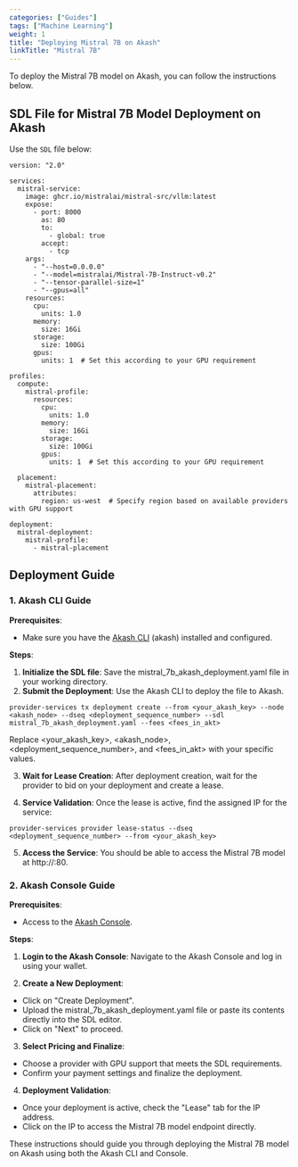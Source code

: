 ```yaml
---
categories: ["Guides"]
tags: ["Machine Learning"]
weight: 1
title: "Deploying Mistral 7B on Akash"
linkTitle: "Mistral 7B"
---
```


To deploy the Mistral 7B model on Akash, you can follow the instructions below.

## SDL File for Mistral 7B Model Deployment on Akash

Use the `SDL` file below:

```
version: "2.0"

services:
  mistral-service:
    image: ghcr.io/mistralai/mistral-src/vllm:latest
    expose:
      - port: 8000
        as: 80
        to:
          - global: true
        accept:
          - tcp
    args:
      - "--host=0.0.0.0"
      - "--model=mistralai/Mistral-7B-Instruct-v0.2"
      - "--tensor-parallel-size=1"
      - "--gpus=all"
    resources:
      cpu:
        units: 1.0
      memory:
        size: 16Gi 
      storage:
        size: 100Gi
      gpus:
        units: 1  # Set this according to your GPU requirement

profiles:
  compute:
    mistral-profile:
      resources:
        cpu:
          units: 1.0
        memory:
          size: 16Gi
        storage:
          size: 100Gi
        gpus:
          units: 1  # Set this according to your GPU requirement

  placement:
    mistral-placement:
      attributes:
        region: us-west  # Specify region based on available providers with GPU support

deployment:
  mistral-deployment:
    mistral-profile:
      - mistral-placement
```

## Deployment Guide

### 1. Akash CLI Guide 

**Prerequisites**:
- Make sure you have the [Akash CLI](/docs/getting-started/quickstart-guides/akash-cli/) (akash) installed and configured.

**Steps**:
1. **Initialize the SDL file**: Save the mistral_7b_akash_deployment.yaml file in your working directory.
2. **Submit the Deployment**: Use the Akash CLI to deploy the file to Akash.
```
provider-services tx deployment create --from <your_akash_key> --node <akash_node> --dseq <deployment_sequence_number> --sdl mistral_7b_akash_deployment.yaml --fees <fees_in_akt>
```

Replace <your_akash_key>, <akash_node>, <deployment_sequence_number>, and <fees_in_akt> with your specific values.

3. **Wait for Lease Creation**: After deployment creation, wait for the provider to bid on your deployment and create a lease.

4. **Service Validation**: Once the lease is active, find the assigned IP for the service:
```
provider-services provider lease-status --dseq <deployment_sequence_number> --from <your_akash_key>
```

5. **Access the Service**: You should be able to access the Mistral 7B model at http://<provider-ip>:80.

### 2. Akash Console Guide

**Prerequisites**:

- Access to the [Akash Console](https://console.akash.network/).

**Steps**:

1. **Login to the Akash Console**: Navigate to the Akash Console and log in using your wallet.

2. **Create a New Deployment**:

- Click on "Create Deployment".
- Upload the mistral_7b_akash_deployment.yaml file or paste its contents directly into the SDL editor.
- Click on "Next" to proceed.

3. **Select Pricing and Finalize**:

- Choose a provider with GPU support that meets the SDL requirements.
- Confirm your payment settings and finalize the deployment.

4. **Deployment Validation**:

- Once your deployment is active, check the "Lease" tab for the IP address.
- Click on the IP to access the Mistral 7B model endpoint directly.

These instructions should guide you through deploying the Mistral 7B model on Akash using both the Akash CLI and Console.